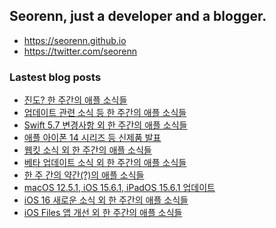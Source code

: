 ## Seorenn, just a developer and a blogger.

- https://seorenn.github.io
- https://twitter.com/seorenn

### Lastest blog posts

<!-- BLOG-POST-LIST:START -->
- [진도? 한 주간의 애플 소식들](https://seorenn.tistory.com/275)
- [업데이트 관련 소식 등 한 주간의 애플 소식들](https://seorenn.tistory.com/274)
- [Swift 5.7 변경사항 외 한 주간의 애플 소식들](https://seorenn.tistory.com/273)
- [애플 아이폰 14 시리즈 등 신제품 발표](https://seorenn.tistory.com/272)
- [웹킷 소식 외 한 주간의 애플 소식들](https://seorenn.tistory.com/271)
- [베타 업데이트 소식 외 한 주간의 애플 소식들](https://seorenn.tistory.com/270)
- [한 주 간의 약간&lpar;?&rpar;의 애플 소식들](https://seorenn.tistory.com/269)
- [macOS 12.5.1, iOS 15.6.1, iPadOS 15.6.1 업데이트](https://seorenn.tistory.com/268)
- [iOS 16 새로운 소식 외 한 주간의 애플 소식들](https://seorenn.tistory.com/267)
- [iOS Files 앱 개선 외 한 주간의 애플 소식들](https://seorenn.tistory.com/266)
<!-- BLOG-POST-LIST:END -->
